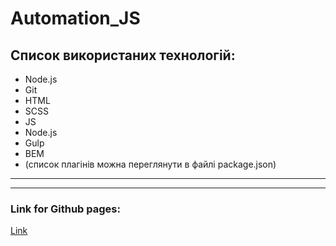 # Automation_JS
## Список використаних технологій:
* Node.js 
* Git
* HTML
* SCSS 
* JS 
* Node.js  
* Gulp
* BEM
* (список плагінів можна переглянути в файлі package.json)

***********************************************************************************************************************




************************************************************************************************************************

### Link for Github pages:


[Link](https://vassrus.gitlab.io/-/step-project-forkio/-/jobs/5219575136/artifacts/public/index.html)





